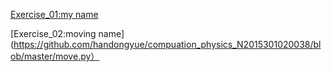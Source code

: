 [Exercise_01:my name](https://github.com/handongyue/compuation_physics_N2015301020038/blob/master/Guoxiaohan.py)

[Exercise_02:moving name] (https://github.com/handongyue/compuation_physics_N2015301020038/blob/master/move.py）
